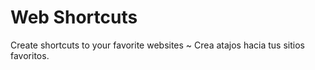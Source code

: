 # Web Shortcuts
Create shortcuts to your favorite websites ~ Crea atajos hacia tus sitios favoritos.